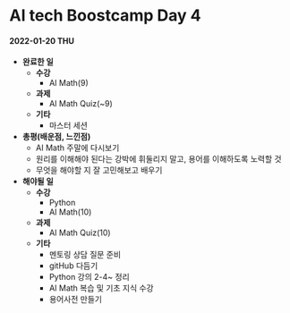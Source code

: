 # AI tech Boostcamp Day 4

#### 2022-01-20 THU

- **완료한 일**
  - **수강**
    - AI Math(9)
  - **과제**
    - AI Math Quiz(~9)
  - **기타**
    - 마스터 세션
- **총평(배운점, 느낀점)**
  - AI Math 주말에 다시보기
  - 원리를 이해해야 된다는 강박에 휘둘리지 말고, 용어를 이해하도록 노력할 것
  - 무엇을 해야할 지 잘 고민해보고 배우기
- **해야될 일**
  - **수강**
    - Python
    - AI Math(10)
  - **과제**
    - AI Math Quiz(10)
  - **기타**
    - 멘토링 상담 질문 준비
    - gitHub 다듬기
    - Python 강의 2-4~ 정리
    - AI Math 복습 및 기초 지식 수강
    - 용어사전 만들기
